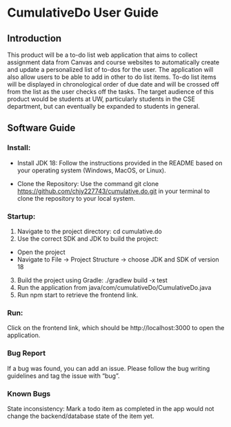 # CumulativeDo User Guide

## Introduction

This product will be a to-do list web application that aims to collect assignment data from Canvas and course websites to automatically create and update a personalized list of to-dos for the user. The application will also allow users to be able to add in other to do list items. To-do list items will be displayed in chronological order of due date and will be crossed off from the list as the user checks off the tasks. The target audience of this product would be students at UW, particularly students in the CSE department, but can eventually be expanded to students in general.

## Software Guide

### Install:
- Install JDK 18: Follow the instructions provided in the README based on your operating system (Windows, MacOS, or Linux).

- Clone the Repository: Use the command git clone https://github.com/chjy227743/cumulative.do.git in your terminal to clone the repository to your local system.

### Startup:
1. Navigate to the project directory: cd cumulative.do
2. Use the correct SDK and JDK to build the project:
- Open the project
- Navigate to File -> Project Structure -> choose JDK and SDK of version 18
3. Build the project using Gradle: ./gradlew build -x test
4. Run the application from java/com/cumulativeDo/CumulativeDo.java
5. Run npm start to retrieve the frontend link.

### Run:
Click on the frontend link, which should be http://localhost:3000 to open the application.

### Bug Report
If a bug was found, you can add an issue.
Please follow the bug writing guidelines and tag the issue with “bug”. 

### Known Bugs
State inconsistency: Mark a todo item as completed in the app would not change the backend/database state of the item yet.
